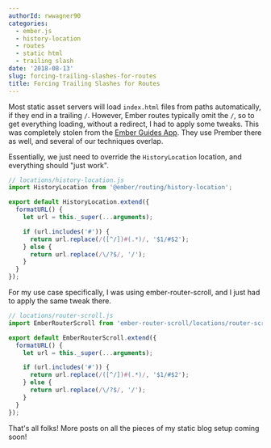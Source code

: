 ```yaml
---
authorId: rwwagner90
categories: 
  - ember.js
  - history-location
  - routes
  - static html
  - trailing slash
date: '2018-08-13'
slug: forcing-trailing-slashes-for-routes
title: Forcing Trailing Slashes for Routes
---
```


Most static asset servers will load `index.html` files from paths automatically, if they end in a
trailing `/`. However, Ember routes typically omit the `/`, so to get everything loading, without a redirect,
I had to apply some tweaks. This was completely stolen from the [Ember Guides App](https://github.com/ember-learn/guides-app/blob/448308e28bf32f37ed4141fe8e529ba24b32087b/app/locations/trailing-history.js).
They use Prember there as well, and several of our techniques overlap.

Essentially, we just need to override the `HistoryLocation` location, and everything should "just work".

```js
// locations/history-location.js
import HistoryLocation from '@ember/routing/history-location';

export default HistoryLocation.extend({
  formatURL() {
    let url = this._super(...arguments);

    if (url.includes('#')) {
      return url.replace(/([^/])#(.*)/, '$1/#$2');
    } else {
      return url.replace(/\/?$/, '/');
    }
  }
});
```

For my use case specifically, I was using ember-router-scroll, and I just had to apply the same tweak there.

```js
// locations/router-scroll.js
import EmberRouterScroll from 'ember-router-scroll/locations/router-scroll';

export default EmberRouterScroll.extend({
  formatURL() {
    let url = this._super(...arguments);

    if (url.includes('#')) {
      return url.replace(/([^/])#(.*)/, '$1/#$2');
    } else {
      return url.replace(/\/?$/, '/');
    }
  }
});
```

That's all folks! More posts on all the pieces of my static blog setup coming soon!
